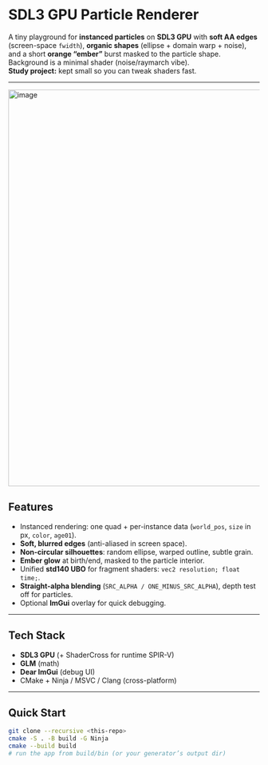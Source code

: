 # SDL3 GPU Particle Renderer

A tiny playground for **instanced particles** on **SDL3 GPU** with **soft AA edges** (screen-space `fwidth`), **organic shapes** (ellipse + domain warp + noise), and a short **orange “ember”** burst masked to the particle shape. Background is a minimal shader (noise/raymarch vibe).  
**Study project:** kept small so you can tweak shaders fast.

---
<img width="793" height="794" alt="image" src="https://github.com/user-attachments/assets/74272a20-5fb7-4e58-bb13-a0d98808761c" />

## Features
- Instanced rendering: one quad + per-instance data (`world_pos`, `size` in px, `color`, `age01`).
- **Soft, blurred edges** (anti-aliased in screen space).
- **Non-circular silhouettes**: random ellipse, warped outline, subtle grain.
- **Ember glow** at birth/end, masked to the particle interior.
- Unified **std140 UBO** for fragment shaders: `vec2 resolution; float time;`.
- **Straight-alpha blending** (`SRC_ALPHA / ONE_MINUS_SRC_ALPHA`), depth test off for particles.
- Optional **ImGui** overlay for quick debugging.

---

## Tech Stack
- **SDL3 GPU** (+ ShaderCross for runtime SPIR-V)
- **GLM** (math)
- **Dear ImGui** (debug UI)
- CMake + Ninja / MSVC / Clang (cross-platform)

---

## Quick Start
```bash
git clone --recursive <this-repo>
cmake -S . -B build -G Ninja
cmake --build build
# run the app from build/bin (or your generator’s output dir)
